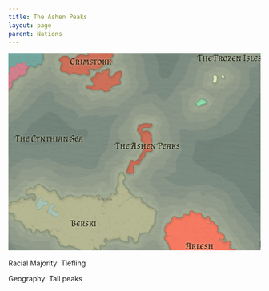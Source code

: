 ```yaml
---
title: The Ashen Peaks
layout: page
parent: Nations
---
```


![NationMap](../images/nations/TheAshenPeaks.png)

Racial Majority: Tiefling

Geography: Tall peaks
